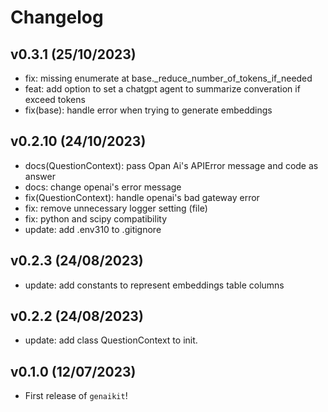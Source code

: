 # Changelog

<!--next-version-placeholder-->

## v0.3.1 (25/10/2023)
 - fix: missing enumerate at base._reduce_number_of_tokens_if_needed
 - feat: add option to set a chatgpt agent to summarize converation if exceed tokens
 - fix(base): handle error when trying to generate embeddings

## v0.2.10 (24/10/2023)
 - docs(QuestionContext): pass Opan Ai's APIError message and code as answer
 - docs: change openai's error message
 - fix(QuestionContext): handle openai's bad gateway error
 - fix: remove unnecessary logger setting (file)
 - fix: python and scipy compatibility
 - update: add .env310 to .gitignore
## v0.2.3 (24/08/2023)

- update: add constants to represent embeddings table columns

## v0.2.2 (24/08/2023)

- update: add class QuestionContext to init.

## v0.1.0 (12/07/2023)

- First release of `genaikit`!